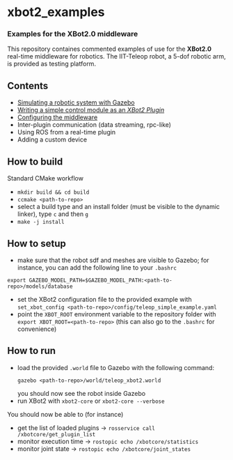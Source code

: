# xbot2_examples
### Examples for the XBot2.0 middleware

This repository containes commented examples of use for the **XBot2.0** real-time middleware for robotics. The IIT-Teleop robot, a 5-dof robotic arm, is provided as testing platform.

## Contents

- [Simulating a robotic system with Gazebo](docs/gazebo-sim.md)
- [Writing a simple control module as an *XBot2 Plugin*](src/homing_example/README.md)
- [Configuring the middleware](config/README.md)
- Inter-plugin communication (data streaming, rpc-like)
- Using ROS from a real-time plugin
- Adding a custom device

## How to build

Standard CMake workflow

 - `mkdir build && cd build`
 - `ccmake <path-to-repo>`
 - select a build type and an install folder (must be visible to the dynamic linker), type `c` and then `g`
 - `make -j install`

 ## How to setup

  - make sure that the robot sdf and meshes are visible to Gazebo; for instance, you can add the following line to your `.bashrc`
   ```
   export GAZEBO_MODEL_PATH=$GAZEBO_MODEL_PATH:<path-to-repo>/models/database
   ```
- set the XBot2 configuration file to the provided example with `set_xbot_config <path-to-repo>/config/teleop_simple_example.yaml`
- point the `XBOT_ROOT` environment variable to the repository folder with `export XBOT_ROOT=<path-to-repo>` (this can also go to the `.bashrc` for convenience)

 ## How to run

- load the provided `.world` file to Gazebo with the following command:
  ```
  gazebo <path-to-repo>/world/teleop_xbot2.world
  ```
  you should now see the robot inside Gazebo
- run XBot2 with `xbot2-core` or `xbot2-core --verbose` 


You should now be able to (for instance)
 
 - get the list of loaded plugins -> `rosservice call /xbotcore/get_plugin_list`
 - monitor execution time -> `rostopic echo /xbotcore/statistics`
 - monitor joint state -> `rostopic echo /xbotcore/joint_states`

 
